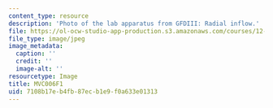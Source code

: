 ```yaml
---
content_type: resource
description: 'Photo of the lab apparatus from GFDIII: Radial inflow.'
file: https://ol-ocw-studio-app-production.s3.amazonaws.com/courses/12-003-atmosphere-ocean-and-climate-dynamics-fall-2008/7108b17eb4fb87ecb1e9f0a633e01313_MVC006F1.jpg
file_type: image/jpeg
image_metadata:
  caption: ''
  credit: ''
  image-alt: ''
resourcetype: Image
title: MVC006F1
uid: 7108b17e-b4fb-87ec-b1e9-f0a633e01313
---
```


